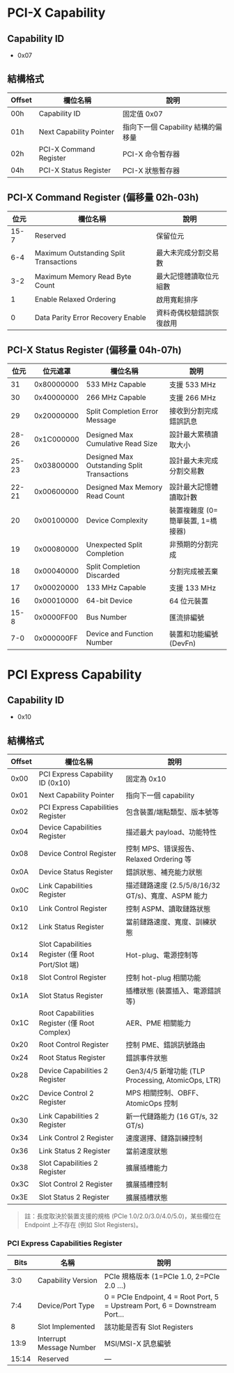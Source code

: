 # PCI-X Capability
## Capability ID
- 0x07

## 結構格式
| Offset | 欄位名稱 | 說明 |
|--------|----------|------|
| 00h | Capability ID | 固定值 0x07 |
| 01h | Next Capability Pointer | 指向下一個 Capability 結構的偏移量 |
| 02h | PCI-X Command Register | PCI-X 命令暫存器 |
| 04h | PCI-X Status Register | PCI-X 狀態暫存器 |

## PCI-X Command Register (偏移量 02h-03h)
| 位元 | 欄位名稱 | 說明 |
|------|----------|------|
| 15-7 | Reserved | 保留位元 |
| 6-4 | Maximum Outstanding Split Transactions | 最大未完成分割交易數 |
| 3-2 | Maximum Memory Read Byte Count | 最大記憶體讀取位元組數 |
| 1 | Enable Relaxed Ordering | 啟用寬鬆排序 |
| 0 | Data Parity Error Recovery Enable | 資料奇偶校驗錯誤恢復啟用 |

## PCI-X Status Register (偏移量 04h-07h)
| 位元 | 位元遮罩 | 欄位名稱 | 說明 |
|------|----------|----------|------|
| 31 | 0x80000000 | 533 MHz Capable | 支援 533 MHz |
| 30 | 0x40000000 | 266 MHz Capable | 支援 266 MHz |
| 29 | 0x20000000 | Split Completion Error Message | 接收到分割完成錯誤訊息 |
| 28-26 | 0x1C000000 | Designed Max Cumulative Read Size | 設計最大累積讀取大小 |
| 25-23 | 0x03800000 | Designed Max Outstanding Split Transactions | 設計最大未完成分割交易數 |
| 22-21 | 0x00600000 | Designed Max Memory Read Count | 設計最大記憶體讀取計數 |
| 20 | 0x00100000 | Device Complexity | 裝置複雜度 (0=簡單裝置, 1=橋接器) |
| 19 | 0x00080000 | Unexpected Split Completion | 非預期的分割完成 |
| 18 | 0x00040000 | Split Completion Discarded | 分割完成被丟棄 |
| 17 | 0x00020000 | 133 MHz Capable | 支援 133 MHz |
| 16 | 0x00010000 | 64-bit Device | 64 位元裝置 |
| 15-8 | 0x0000FF00 | Bus Number | 匯流排編號 |
| 7-0 | 0x000000FF | Device and Function Number | 裝置和功能編號 (DevFn) |


# PCI Express Capability
## Capability ID
- 0x10

## 結構格式
| Offset | 欄位名稱                                            | 說明                                             |
| ------ | ----------------------------------------------- | ---------------------------------------------- |
| 0x00   | PCI Express Capability ID (0x10)                | 固定為 0x10                                       |
| 0x01   | Next Capability Pointer                         | 指向下一個 capability                               |
| 0x02   | PCI Express Capabilities Register               | 包含裝置/端點類型、版本號等                                 |
| 0x04   | Device Capabilities Register                    | 描述最大 payload、功能特性                              |
| 0x08   | Device Control Register                         | 控制 MPS、错误报告、Relaxed Ordering 等                 |
| 0x0A   | Device Status Register                          | 錯誤狀態、補充能力狀態                                    |
| 0x0C   | Link Capabilities Register                      | 描述鏈路速度 (2.5/5/8/16/32 GT/s)、寬度、ASPM 能力         |
| 0x10   | Link Control Register                           | 控制 ASPM、讀取鏈路狀態                                 |
| 0x12   | Link Status Register                            | 當前鏈路速度、寬度、訓練狀態                                 |
| 0x14   | Slot Capabilities Register (僅 Root Port/Slot 端) | Hot-plug、電源控制等                                 |
| 0x18   | Slot Control Register                           | 控制 hot-plug 相關功能                               |
| 0x1A   | Slot Status Register                            | 插槽狀態 (裝置插入、電源錯誤等)                              |
| 0x1C   | Root Capabilities Register (僅 Root Complex)     | AER、PME 相關能力                                   |
| 0x20   | Root Control Register                           | 控制 PME、錯誤訊號路由                                  |
| 0x24   | Root Status Register                            | 錯誤事件狀態                                         |
| 0x28   | Device Capabilities 2 Register                  | Gen3/4/5 新增功能 (TLP Processing, AtomicOps, LTR) |
| 0x2C   | Device Control 2 Register                       | MPS 相關控制、OBFF、AtomicOps 控制                     |
| 0x30   | Link Capabilities 2 Register                    | 新一代鏈路能力 (16 GT/s, 32 GT/s)                     |
| 0x34   | Link Control 2 Register                         | 速度選擇、鏈路訓練控制                                    |
| 0x36   | Link Status 2 Register                          | 當前速度狀態                                         |
| 0x38   | Slot Capabilities 2 Register                    | 擴展插槽能力                                         |
| 0x3C   | Slot Control 2 Register                         | 擴展插槽控制                                         |
| 0x3E   | Slot Status 2 Register                          | 擴展插槽狀態                                         |

> 註：長度取決於裝置支援的規格 (PCIe 1.0/2.0/3.0/4.0/5.0)，某些欄位在 Endpoint 上不存在 (例如 Slot Registers)。

### PCI Express Capabilities Register
| Bits  | 名稱                       | 說明                                                                        |
| ----- | ------------------------ | ------------------------------------------------------------------------- |
| 3:0   | Capability Version       | PCIe 規格版本 (1=PCIe 1.0, 2=PCIe 2.0 …)                                      |
| 7:4   | Device/Port Type         | 0 = PCIe Endpoint, 4 = Root Port, 5 = Upstream Port, 6 = Downstream Port… |
| 8     | Slot Implemented         | 該功能是否有 Slot Registers                                                     |
| 13:9  | Interrupt Message Number | MSI/MSI-X 訊息編號                                                            |
| 15:14 | Reserved                 | —                                                                         |



